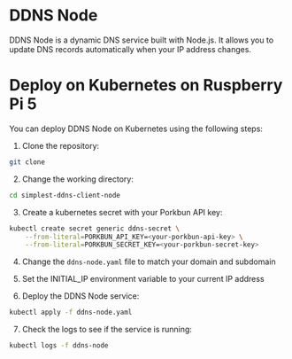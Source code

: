 # DDNS Node

DDNS Node is a dynamic DNS service built with Node.js. It allows you to update DNS records automatically when your IP address changes.

# Deploy on Kubernetes on Ruspberry Pi 5

You can deploy DDNS Node on Kubernetes using the following steps:

1. Clone the repository:

```bash
git clone
```

2. Change the working directory:

```bash
cd simplest-ddns-client-node
```

3. Create a kubernetes secret with your Porkbun API key:

```bash
kubectl create secret generic ddns-secret \
    --from-literal=PORKBUN_API_KEY=<your-porkbun-api-key> \
    --from-literal=PORKBUN_SECRET_KEY=<your-porkbun-secret-key>

```

4. Change the `ddns-node.yaml` file to match your domain and subdomain

5. Set the INITIAL_IP environment variable to your current IP address

6. Deploy the DDNS Node service:

```bash
kubectl apply -f ddns-node.yaml
```

7. Check the logs to see if the service is running:

```bash
kubectl logs -f ddns-node
```


